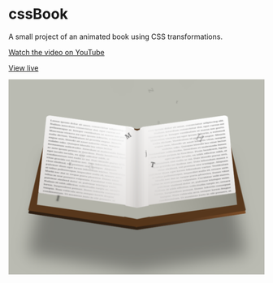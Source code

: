 # cssBook
A small project of an animated book using CSS transformations.

[Watch the video on YouTube](https://www.youtube.com/watch?v=jkKjVyNrjco)

[View live](https://cssbook.warze.org)

![Book Preview](bookPreview.png)
